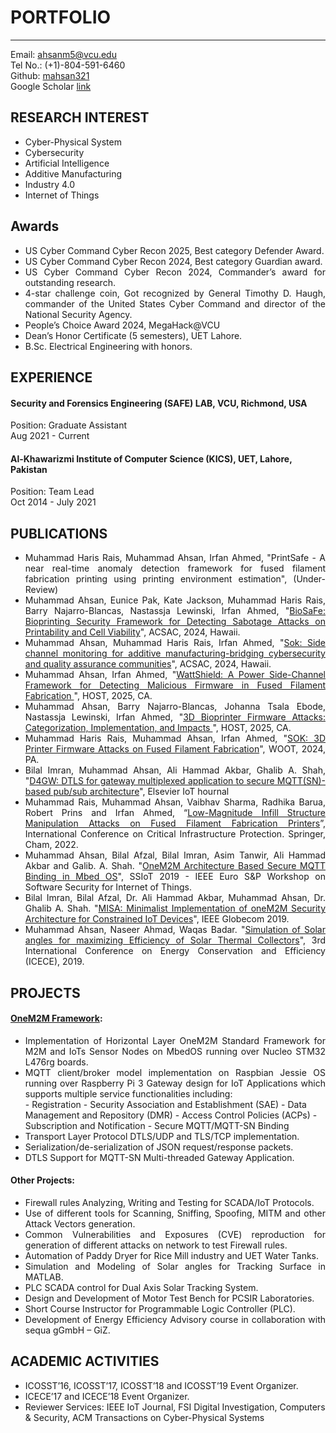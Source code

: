 # PORTFOLIO

---
Email: [ahsanm5@vcu.edu](mailto:ahsanm5@vcu.edu)
<br>
Tel No.: (+1)-804-591-6460
<br>
Github: [mahsan321](https://github.com/mahsan321)
<br>
Google Scholar [link](https://scholar.google.com/citations?user=he1clHEAAAAJ&hl=en&oi=sra)


## RESEARCH INTEREST  
* Cyber-Physical System
* Cybersecurity
* Artificial Intelligence
* Additive Manufacturing
* Industry 4.0
* Internet of Things

## Awards
* <div style="text-align: justify">US Cyber Command Cyber Recon 2025, Best category Defender Award.</div>
* <div style="text-align: justify">US Cyber Command Cyber Recon 2024, Best category Guardian award.</div>
* <div style="text-align: justify">US Cyber Command Cyber Recon 2024, Commander’s award for outstanding research.</div>
* <div style="text-align: justify"> 4-star challenge coin, Got recognized by General Timothy D. Haugh, commander of the United States Cyber Command and director of the National Security Agency.</div>
* People’s Choice Award 2024, MegaHack@VCU
* Dean’s Honor Certificate (5 semesters), UET Lahore.
* B.Sc. Electrical Engineering with honors.

## EXPERIENCE
#### Security and Forensics Engineering (SAFE) LAB, VCU, Richmond, USA
Position: Graduate Assistant
<br>
Aug 2021 - Current
#### Al-Khawarizmi Institute of Computer Science (KICS), UET, Lahore, Pakistan 
Position: Team Lead
<br>
Oct 2014 - July 2021

## PUBLICATIONS
* <div style="text-align: justify"> Muhammad Haris Rais, Muhammad Ahsan, Irfan Ahmed, "PrintSafe - A near real-time anomaly detection framework for fused filament fabrication printing using printing environment estimation", (Under-Review)</div>
* <div style="text-align: justify"> Muhammad Ahsan, Eunice Pak, Kate Jackson, Muhammad Haris Rais, Barry Najarro-Blancas, Nastassja Lewinski, Irfan Ahmed, "<a href="https://ieeexplore.ieee.org/document/10917538/">BioSaFe: Bioprinting Security Framework for Detecting Sabotage Attacks on Printability and Cell Viability</a>", ACSAC, 2024, Hawaii.</div>
* <div style="text-align: justify"> Muhammad Ahsan, Muhammad Haris Rais, Irfan Ahmed, "<a href="https://ieeexplore.ieee.org/document/10190501/">Sok: Side channel monitoring for additive manufacturing-bridging cybersecurity and quality assurance communities</a>", ACSAC, 2024, Hawaii.</div>
* <div style="text-align: justify"> Muhammad Ahsan, Irfan Ahmed, "<a href="https://ieeexplore.ieee.org/abstract/document/11050063">WattShield: A Power Side-Channel Framework for Detecting Malicious Firmware in Fused Filament Fabrication </a>", HOST, 2025, CA.</div>
* <div style="text-align: justify"> Muhammad Ahsan, Barry Najarro-Blancas, Johanna Tsala Ebode, Nastassja Lewinski, Irfan Ahmed, "<a href="https://ieeexplore.ieee.org/document/11050047">3D Bioprinter Firmware Attacks: Categorization, Implementation, and Impacts </a>", HOST, 2025, CA.</div>
* <div style="text-align: justify"> Muhammad Haris Rais, Muhammad Ahsan, Irfan Ahmed, "<a href="https://www.usenix.org/conference/woot24/presentation/rais">SOK: 3D Printer Firmware Attacks on Fused Filament Fabrication</a>", WOOT, 2024, PA.</div>
* <div style="text-align: justify"> Bilal Imran, Muhammad Ahsan, Ali Hammad Akbar, Ghalib A. Shah, "<a href="https://www.sciencedirect.com/science/article/pii/S2542660524001136">D4GW: DTLS for gateway multiplexed application to secure MQTT(SN)-based pub/sub architecture</a>", Elsevier IoT hournal</div>
* <div style="text-align: justify"> Muhammad Rais, Muhammad Ahsan, Vaibhav Sharma, Radhika Barua, Robert Prins and Irfan Ahmed, “<a href="https://link.springer.com/chapter/10.1007/978-3-031-20137-0_8">Low-Magnitude Infill Structure Manipulation Attacks on Fused Filament Fabrication Printers</a>”, International Conference on Critical Infrastructure Protection. Springer, Cham, 2022.</div>
* <div style="text-align: justify"> Muhammad Ahsan, Bilal Afzal, Bilal Imran, Asim Tanwir, Ali Hammad Akbar and Galib. A. Shah. "<a href="https://ieeexplore.ieee.org/abstract/document/8802473">OneM2M Architecture Based Secure MQTT Binding in Mbed OS</a>", SSIoT 2019 - IEEE Euro S&P Workshop on Software Security for Internet of Things.</div>
* <div style="text-align: justify"> Bilal Imran, Bilal Afzal, Dr. Ali Hammad Akbar, Muhammad Ahsan, Dr. Ghalib A. Shah. "<a href = "https://ieeexplore.ieee.org/abstract/document/9013863">MISA: Minimalist Implementation of oneM2M Security Architecture for Constrained IoT Devices</a>", IEEE Globecom 2019.</div>
* <div style="text-align: justify"> Muhammad Ahsan, Naseer Ahmad, Waqas Badar. "<a href="https://ieeexplore.ieee.org/abstract/document/8921376">Simulation of Solar angles for maximizing Efficiency of Solar Thermal Collectors</a>", 3rd International Conference on Energy Conservation and Efficiency (ICECE), 2019.</div>



## PROJECTS
#### [OneM2M Framework](https://github.com/AikM2M):
* <div style="text-align: justify">Implementation of Horizontal Layer OneM2M Standard Framework for M2M and IoTs Sensor Nodes on MbedOS running over Nucleo STM32 L476rg boards.</div>
* <div style="text-align: justify">MQTT client/broker model implementation on Raspbian Jessie OS running over Raspberry Pi 3 Gateway design for IoT Applications which supports multiple service functionalities including:</div>
    - Registration
    - Security Association and Establishment (SAE)
    - Data Management and Repository (DMR)
    - Access Control Policies (ACPs)
    - Subscription and Notification
    - Secure MQTT/MQTT-SN Binding
* Transport Layer Protocol DTLS/UDP and TLS/TCP implementation.
* Serialization/de-serialization of JSON request/response packets.
* DTLS Support for MQTT-SN Multi-threaded Gateway Application.

#### Other Projects:
* <div style="text-align: justify">Firewall rules Analyzing, Writing and Testing for SCADA/IoT Protocols. </div>
* <div style="text-align: justify">Use of different tools for Scanning, Sniffing, Spoofing, MITM and other Attack Vectors generation. </div>
* <div style="text-align: justify">Common Vulnerabilities and Exposures (CVE) reproduction for generation of different attacks on network to test Firewall rules. </div>
* <div style="text-align: justify">Automation of Paddy Dryer for Rice Mill industry and UET Water Tanks. </div>
* <div style="text-align: justify">Simulation and Modeling of Solar angles for Tracking Surface in MATLAB. </div>
* <div style="text-align: justify">PLC SCADA control for Dual Axis Solar Tracking System. </div>
* <div style="text-align: justify">Design and Development of Motor Test Bench for PCSIR Laboratories. </div>
* <div style="text-align: justify">Short Course Instructor for Programmable Logic Controller (PLC). </div>
* <div style="text-align: justify">Development of Energy Efficiency Advisory course in collaboration with sequa gGmbH – GiZ. </div>

## ACADEMIC ACTIVITIES
* ICOSST’16, ICOSST’17, ICOSST’18 and ICOSST’19 Event Organizer.
* ICECE’17 and ICECE’18 Event Organizer.
* Reviewer Services: IEEE IoT Journal, FSI Digital Investigation, Computers & Security, ACM Transactions on Cyber-Physical Systems
